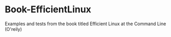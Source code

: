 # Book-EfficientLinux
Examples and tests from the book titled Efficient Linux at the Command Line (O'reily)
